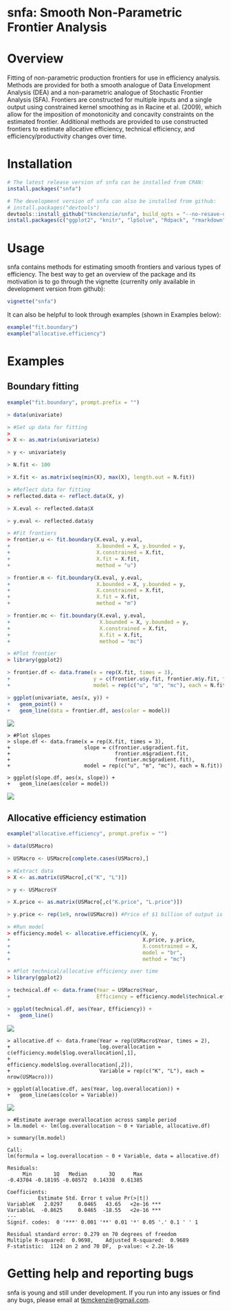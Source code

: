 
<!-- README.md is generated from README.Rmd. Please edit that file -->
snfa: Smooth Non-Parametric Frontier Analysis
=============================================

<!-- [![Travis build status](https://travis-ci.org/tkmckenzie/snfa.svg?branch=master)](https://travis-ci.org/tkmckenzie/snfa)
[![CRAN_Status_Badge](https://www.r-pkg.org/badges/version/snfa)](https://cran.r-project.org/package=snfa) -->
Overview
========

Fitting of non-parametric production frontiers for use in efficiency analysis. Methods are provided for both a smooth analogue of Data Envelopment Analysis (DEA) and a non-parametric analogue of Stochastic Frontier Analysis (SFA). Frontiers are constructed for multiple inputs and a single output using constrained kernel smoothing as in Racine et al. (2009), which allow for the imposition of monotonicity and concavity constraints on the estimated frontier. Additional methods are provided to use constructed frontiers to estimate allocative efficiency, technical efficiency, and efficiency/productivity changes over time.

Installation
============

``` r
# The latest release version of snfa can be installed from CRAN:
install.packages("snfa")

# The development version of snfa can also be installed from github:
# install.packages("devtools")
devtools::install_github("tkmckenzie/snfa", build_opts = "--no-resave-data")
install.packages(c("ggplot2", "knitr", "lpSolve", "Rdpack", "rmarkdown")) # Install suggested packages
```

Usage
=====

snfa contains methods for estimating smooth frontiers and various types of efficiency. The best way to get an overview of the package and its motivation is to go through the vignette (currenlty only available in development version from github):

``` r
vignette("snfa")
```

It can also be helpful to look through examples (shown in Examples below):

``` r
example("fit.boundary")
example("allocative.efficiency")
```

Examples
========

Boundary fitting
----------------

``` r
example("fit.boundary", prompt.prefix = "")

> data(univariate)

> #Set up data for fitting
> 
> X <- as.matrix(univariate$x)

> y <- univariate$y

> N.fit <- 100

> X.fit <- as.matrix(seq(min(X), max(X), length.out = N.fit))

> #Reflect data for fitting
> reflected.data <- reflect.data(X, y)

> X.eval <- reflected.data$X

> y.eval <- reflected.data$y

> #Fit frontiers
> frontier.u <- fit.boundary(X.eval, y.eval, 
+                            X.bounded = X, y.bounded = y,
+                            X.constrained = X.fit,
+                            X.fit = X.fit,
+                            method = "u")

> frontier.m <- fit.boundary(X.eval, y.eval, 
+                            X.bounded = X, y.bounded = y,
+                            X.constrained = X.fit,
+                            X.fit = X.fit,
+                            method = "m")

> frontier.mc <- fit.boundary(X.eval, y.eval, 
+                             X.bounded = X, y.bounded = y,
+                             X.constrained = X.fit,
+                             X.fit = X.fit,
+                             method = "mc")

> #Plot frontier
> library(ggplot2)

> frontier.df <- data.frame(x = rep(X.fit, times = 3),
+                           y = c(frontier.u$y.fit, frontier.m$y.fit, frontier.mc$y.fit),
+                           model = rep(c("u", "m", "mc"), each = N.fit))

> ggplot(univariate, aes(x, y)) +
+   geom_point() +
+   geom_line(data = frontier.df, aes(color = model))
```

<img src="man/figures/README-unnamed-chunk-5-1.png" style="display: block; margin: auto;" />


    > #Plot slopes
    > slope.df <- data.frame(x = rep(X.fit, times = 3),
    +                        slope = c(frontier.u$gradient.fit,
    +                                  frontier.m$gradient.fit,
    +                                  frontier.mc$gradient.fit),
    +                        model = rep(c("u", "m", "mc"), each = N.fit))

    > ggplot(slope.df, aes(x, slope)) +
    +   geom_line(aes(color = model))

<img src="man/figures/README-unnamed-chunk-5-2.png" style="display: block; margin: auto;" />

Allocative efficiency estimation
--------------------------------

``` r
example("allocative.efficiency", prompt.prefix = "")

> data(USMacro)

> USMacro <- USMacro[complete.cases(USMacro),]

> #Extract data
> X <- as.matrix(USMacro[,c("K", "L")])

> y <- USMacro$Y

> X.price <- as.matrix(USMacro[,c("K.price", "L.price")])

> y.price <- rep(1e9, nrow(USMacro)) #Price of $1 billion of output is $1 billion

> #Run model
> efficiency.model <- allocative.efficiency(X, y,
+                                           X.price, y.price,
+                                           X.constrained = X,
+                                           model = "br",
+                                           method = "mc")

> #Plot technical/allocative efficiency over time
> library(ggplot2)

> technical.df <- data.frame(Year = USMacro$Year,
+                            Efficiency = efficiency.model$technical.efficiency)

> ggplot(technical.df, aes(Year, Efficiency)) +
+   geom_line()
```

<img src="man/figures/README-unnamed-chunk-6-1.png" style="display: block; margin: auto;" />


    > allocative.df <- data.frame(Year = rep(USMacro$Year, times = 2),
    +                             log.overallocation = c(efficiency.model$log.overallocation[,1],
    +                                                    efficiency.model$log.overallocation[,2]),
    +                             Variable = rep(c("K", "L"), each = nrow(USMacro)))

    > ggplot(allocative.df, aes(Year, log.overallocation)) +
    +   geom_line(aes(color = Variable))

<img src="man/figures/README-unnamed-chunk-6-2.png" style="display: block; margin: auto;" />


    > #Estimate average overallocation across sample period
    > lm.model <- lm(log.overallocation ~ 0 + Variable, allocative.df)

    > summary(lm.model)

    Call:
    lm(formula = log.overallocation ~ 0 + Variable, data = allocative.df)

    Residuals:
         Min       1Q   Median       3Q      Max 
    -0.43704 -0.18195 -0.08572  0.14338  0.61385 

    Coefficients:
              Estimate Std. Error t value Pr(>|t|)    
    VariableK   2.0297     0.0465   43.65   <2e-16 ***
    VariableL  -0.8625     0.0465  -18.55   <2e-16 ***
    ---
    Signif. codes:  0 '***' 0.001 '**' 0.01 '*' 0.05 '.' 0.1 ' ' 1

    Residual standard error: 0.279 on 70 degrees of freedom
    Multiple R-squared:  0.9698,    Adjusted R-squared:  0.9689 
    F-statistic:  1124 on 2 and 70 DF,  p-value: < 2.2e-16

Getting help and reporting bugs
===============================

snfa is young and still under development. If you run into any issues or find any bugs, please email at <tkmckenzie@gmail.com>.
